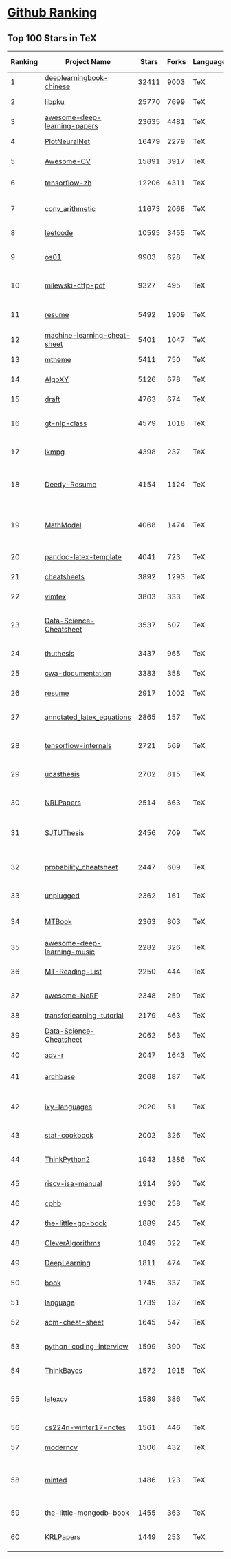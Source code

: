 [Github Ranking](../README.md)
==========

## Top 100 Stars in TeX

| Ranking | Project Name | Stars | Forks | Language | Open Issues | Description | Last Commit |
| ------- | ------------ | ----- | ----- | -------- | ----------- | ----------- | ----------- |
| 1 | [deeplearningbook-chinese](https://github.com/exacity/deeplearningbook-chinese) | 32411 | 9003 | TeX | 59 | Deep Learning Book Chinese Translation | 2019-12-03T04:25:44Z |
| 2 | [libpku](https://github.com/lib-pku/libpku) | 25770 | 7699 | TeX | 6 | 贵校课程资料民间整理 | 2022-01-05T04:09:27Z |
| 3 | [awesome-deep-learning-papers](https://github.com/terryum/awesome-deep-learning-papers) | 23635 | 4481 | TeX | 15 | The most cited deep learning papers | 2020-08-27T13:43:48Z |
| 4 | [PlotNeuralNet](https://github.com/HarisIqbal88/PlotNeuralNet) | 16479 | 2279 | TeX | 56 | Latex code for making neural networks diagrams | 2022-01-31T08:37:08Z |
| 5 | [Awesome-CV](https://github.com/posquit0/Awesome-CV) | 15891 | 3917 | TeX | 109 | :page_facing_up: Awesome CV is LaTeX template for your outstanding job application | 2022-04-13T19:31:21Z |
| 6 | [tensorflow-zh](https://github.com/jikexueyuanwiki/tensorflow-zh) | 12206 | 4311 | TeX | 27 | 谷歌全新开源人工智能系统TensorFlow官方文档中文版 | 2019-08-04T08:55:50Z |
| 7 | [conv_arithmetic](https://github.com/vdumoulin/conv_arithmetic) | 11673 | 2068 | TeX | 4 | A technical report on convolution arithmetic in the context of deep learning | 2019-05-06T20:05:05Z |
| 8 | [leetcode](https://github.com/soulmachine/leetcode) | 10595 | 3455 | TeX | 40 | LeetCode题解，151道题完整版 | 2021-06-05T13:53:35Z |
| 9 | [os01](https://github.com/tuhdo/os01) | 9903 | 628 | TeX | 46 | Bootstrap yourself to write an OS from scratch. A book for self-learner. | 2021-10-12T06:51:18Z |
| 10 | [milewski-ctfp-pdf](https://github.com/hmemcpy/milewski-ctfp-pdf) | 9327 | 495 | TeX | 37 | Bartosz Milewski's 'Category Theory for Programmers' unofficial PDF and LaTeX source | 2022-04-04T15:50:39Z |
| 11 | [resume](https://github.com/billryan/resume) | 5492 | 1909 | TeX | 11 | An elegant \LaTeX\ résumé template. 大陆镜像 https://gods.coding.net/p/resume/git | 2021-12-15T09:57:27Z |
| 12 | [machine-learning-cheat-sheet](https://github.com/soulmachine/machine-learning-cheat-sheet) | 5401 | 1047 | TeX | 6 | Classical equations and diagrams in machine learning | 2021-11-11T12:35:34Z |
| 13 | [mtheme](https://github.com/matze/mtheme) | 5411 | 750 | TeX | 70 | A modern LaTeX Beamer theme | 2022-03-17T13:22:16Z |
| 14 | [AlgoXY](https://github.com/liuxinyu95/AlgoXY) | 5126 | 678 | TeX | 2 | Book of Elementary Algorithms and Data structures | 2022-01-30T03:59:54Z |
| 15 | [draft](https://github.com/cplusplus/draft) | 4763 | 674 | TeX | 429 | C++ standards drafts | 2022-04-08T21:06:21Z |
| 16 | [gt-nlp-class](https://github.com/jacobeisenstein/gt-nlp-class) | 4579 | 1018 | TeX | 0 | Course materials for Georgia Tech CS 4650 and 7650, "Natural Language" | 2022-03-21T21:48:24Z |
| 17 | [lkmpg](https://github.com/sysprog21/lkmpg) | 4398 | 237 | TeX | 9 | The Linux Kernel Module Programming Guide (updated for 5.x kernels) | 2022-04-10T14:59:12Z |
| 18 | [Deedy-Resume](https://github.com/deedy/Deedy-Resume) | 4154 | 1124 | TeX | 29 | A one page , two asymmetric column resume template in XeTeX that caters to an undergraduate Computer Science student | 2021-02-19T05:25:17Z |
| 19 | [MathModel](https://github.com/zhanwen/MathModel) | 4068 | 1474 | TeX | 14 | 研究生数学建模，本科生数学建模、数学建模竞赛优秀论文，数学建模算法，LaTeX论文模板，算法思维导图，参考书籍，Matlab软件教程，PPT | 2021-12-10T11:05:07Z |
| 20 | [pandoc-latex-template](https://github.com/Wandmalfarbe/pandoc-latex-template) | 4041 | 723 | TeX | 63 | A pandoc LaTeX template to convert markdown files to PDF or LaTeX. | 2022-03-30T10:24:29Z |
| 21 | [cheatsheets](https://github.com/rstudio/cheatsheets) | 3892 | 1293 | TeX | 17 | RStudio Cheat Sheets | 2022-03-31T06:15:09Z |
| 22 | [vimtex](https://github.com/lervag/vimtex) | 3803 | 333 | TeX | 16 | VimTeX: A modern Vim and neovim filetype plugin for LaTeX files. | 2022-04-10T20:20:41Z |
| 23 | [Data-Science-Cheatsheet](https://github.com/aaronwangy/Data-Science-Cheatsheet) | 3537 | 507 | TeX | 3 | A helpful 5-page machine learning cheatsheet to assist with exam reviews, interview prep, and anything in-between. | 2022-02-15T10:47:43Z |
| 24 | [thuthesis](https://github.com/tuna/thuthesis) | 3437 | 965 | TeX | 0 | LaTeX Thesis Template for Tsinghua University | 2022-04-13T02:58:42Z |
| 25 | [cwa-documentation](https://github.com/corona-warn-app/cwa-documentation) | 3383 | 358 | TeX | 127 | Project overview, general documentation, and white papers. | 2022-04-11T09:25:12Z |
| 26 | [resume](https://github.com/sb2nov/resume) | 2917 | 1002 | TeX | 11 | Software developer resume in Latex | 2022-04-10T10:43:00Z |
| 27 | [annotated_latex_equations](https://github.com/synercys/annotated_latex_equations) | 2865 | 157 | TeX | 1 | Examples of how to create colorful, annotated equations in Latex using Tikz. | 2022-02-16T22:59:37Z |
| 28 | [tensorflow-internals](https://github.com/horance-liu/tensorflow-internals) | 2721 | 569 | TeX | 14 | It is open source ebook about TensorFlow kernel and implementation mechanism. | 2021-11-13T20:35:16Z |
| 29 | [ucasthesis](https://github.com/mohuangrui/ucasthesis) | 2702 | 815 | TeX | 2 | LaTeX Thesis Template for the University of Chinese Academy of Sciences  | 2022-04-12T05:30:58Z |
| 30 | [NRLPapers](https://github.com/thunlp/NRLPapers) | 2514 | 663 | TeX | 0 | Must-read papers on network representation learning (NRL) / network embedding (NE) | 2020-08-03T10:53:46Z |
| 31 | [SJTUThesis](https://github.com/sjtug/SJTUThesis) | 2456 | 709 | TeX | 13 | 上海交通大学 XeLaTeX 学位论文及课程论文模板 \| Shanghai Jiao Tong University XeLaTeX Thesis Template | 2022-04-10T10:14:17Z |
| 32 | [probability_cheatsheet](https://github.com/wzchen/probability_cheatsheet) | 2447 | 609 | TeX | 1 | A comprehensive 10-page probability cheatsheet that covers a semester's worth of introduction to probability. | 2019-07-01T03:33:35Z |
| 33 | [unplugged](https://github.com/liuxinyu95/unplugged) | 2362 | 161 | TeX | 8 | Open book about math and programming. | 2022-04-08T06:00:39Z |
| 34 | [MTBook](https://github.com/NiuTrans/MTBook) | 2363 | 803 | TeX | 0 | 《机器翻译：基础与模型》肖桐 朱靖波 著 - Machine Translation: Foundations and Models | 2021-11-25T01:35:29Z |
| 35 | [awesome-deep-learning-music](https://github.com/ybayle/awesome-deep-learning-music) | 2282 | 326 | TeX | 2 | List of articles related to deep learning applied to music | 2022-01-18T17:02:54Z |
| 36 | [MT-Reading-List](https://github.com/THUNLP-MT/MT-Reading-List) | 2250 | 444 | TeX | 4 | A machine translation reading list maintained by Tsinghua Natural Language Processing Group | 2021-11-20T07:47:29Z |
| 37 | [awesome-NeRF](https://github.com/yenchenlin/awesome-NeRF) | 2348 | 259 | TeX | 2 | A curated list of awesome neural radiance fields papers | 2022-03-22T11:40:37Z |
| 38 | [transferlearning-tutorial](https://github.com/jindongwang/transferlearning-tutorial) | 2179 | 463 | TeX | 5 | 《迁移学习简明手册》LaTex源码 | 2021-05-27T10:50:24Z |
| 39 | [Data-Science-Cheatsheet](https://github.com/ml874/Data-Science-Cheatsheet) | 2062 | 563 | TeX | 5 | None | 2020-06-21T22:06:31Z |
| 40 | [adv-r](https://github.com/hadley/adv-r) | 2047 | 1643 | TeX | 59 | Advanced R: a book | 2022-04-09T21:59:19Z |
| 41 | [archbase](https://github.com/foxsen/archbase) | 2068 | 187 | TeX | 0 | 教科书《计算机体系结构基础》（胡伟武等，第三版）的开源版本 | 2022-03-31T13:44:19Z |
| 42 | [ixy-languages](https://github.com/ixy-languages/ixy-languages) | 2020 | 51 | TeX | 0 | A high-speed network driver written in C, Rust, C++, Go, C#, Java, OCaml, Haskell, Swift, Javascript, and Python | 2020-07-26T10:07:06Z |
| 43 | [stat-cookbook](https://github.com/mavam/stat-cookbook) | 2002 | 326 | TeX | 1 | :orange_book: The probability and statistics cookbook | 2021-07-27T04:29:41Z |
| 44 | [ThinkPython2](https://github.com/AllenDowney/ThinkPython2) | 1943 | 1386 | TeX | 11 | LaTeX source and supporting code for Think Python, 2nd edition, by Allen Downey. | 2022-04-10T12:45:04Z |
| 45 | [riscv-isa-manual](https://github.com/riscv/riscv-isa-manual) | 1914 | 390 | TeX | 57 | RISC-V Instruction Set Manual | 2022-04-11T05:57:18Z |
| 46 | [cphb](https://github.com/pllk/cphb) | 1930 | 258 | TeX | 16 | Competitive Programmer's Handbook | 2022-02-19T09:29:54Z |
| 47 | [the-little-go-book](https://github.com/karlseguin/the-little-go-book) | 1889 | 245 | TeX | 5 | None | 2021-04-19T01:29:04Z |
| 48 | [CleverAlgorithms](https://github.com/clever-algorithms/CleverAlgorithms) | 1849 | 322 | TeX | 0 | Clever Algorithms: Nature-Inspired Programming Recipes | 2020-05-26T22:16:38Z |
| 49 | [DeepLearning](https://github.com/wangshusen/DeepLearning) | 1811 | 474 | TeX | 13 | None | 2021-05-12T01:14:30Z |
| 50 | [book](https://github.com/HoTT/book) | 1745 | 337 | TeX | 58 | A textbook on informal homotopy type theory | 2022-04-13T15:29:15Z |
| 51 | [language](https://github.com/dart-lang/language) | 1739 | 137 | TeX | 722 | Design of the Dart language | 2022-04-13T20:30:11Z |
| 52 | [acm-cheat-sheet](https://github.com/soulmachine/acm-cheat-sheet) | 1645 | 547 | TeX | 9 | Acm Cheat Sheet | 2019-10-14T18:37:14Z |
| 53 | [python-coding-interview](https://github.com/liyin2015/python-coding-interview) | 1599 | 390 | TeX | 3 | A middle-to-high level open source algorithm book designed with coding interview at heart! | 2022-02-09T01:23:18Z |
| 54 | [ThinkBayes](https://github.com/AllenDowney/ThinkBayes) | 1572 | 1915 | TeX | 9 | Code repository for Think Bayes. | 2021-03-12T01:26:06Z |
| 55 | [latexcv](https://github.com/jankapunkt/latexcv) | 1589 | 386 | TeX | 8 | :necktie: A collection of cv and resume templates written in LaTeX. Leave an issue if your language is not supported! | 2021-11-22T08:11:52Z |
| 56 | [cs224n-winter17-notes](https://github.com/stanfordnlp/cs224n-winter17-notes) | 1561 | 446 | TeX | 2 | Course notes for CS224N Winter17 | 2017-07-09T00:27:35Z |
| 57 | [moderncv](https://github.com/xdanaux/moderncv) | 1506 | 432 | TeX | 47 | A modern curriculum vitae class for LaTeX | 2021-12-14T20:19:00Z |
| 58 | [minted](https://github.com/gpoore/minted) | 1486 | 123 | TeX | 67 | minted is a LaTeX package that provides syntax highlighting using the Pygments library. Highlighted source code can be customized using fancyvrb. | 2022-04-02T18:32:11Z |
| 59 | [the-little-mongodb-book](https://github.com/karlseguin/the-little-mongodb-book) | 1455 | 363 | TeX | 3 | The Little MongoDB Book | 2019-11-18T00:49:20Z |
| 60 | [KRLPapers](https://github.com/thunlp/KRLPapers) | 1449 | 253 | TeX | 0 | Must-read papers on knowledge representation learning (KRL) / knowledge embedding (KE) | 2021-08-29T07:30:25Z |


